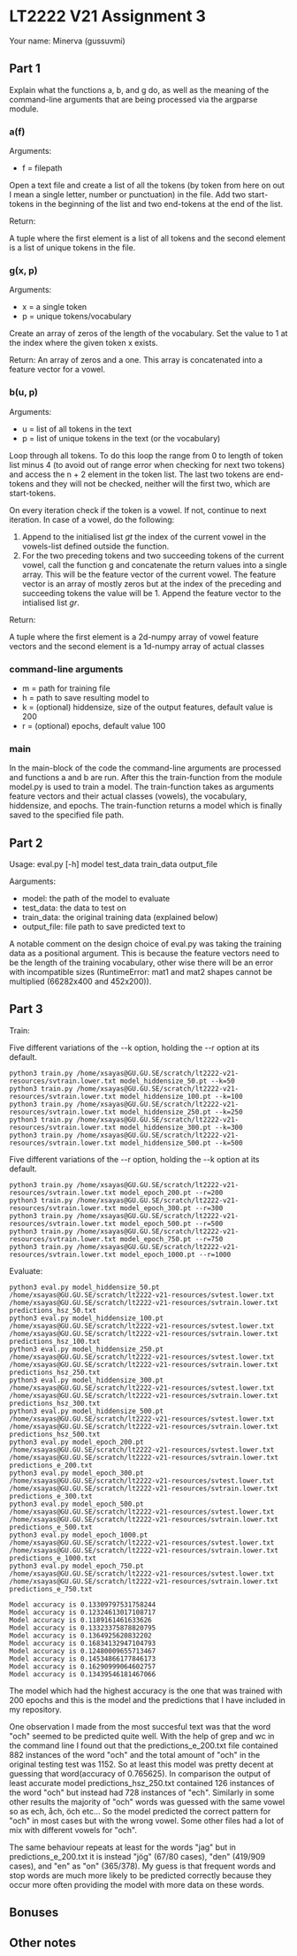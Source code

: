 # LT2222 V21 Assignment 3

Your name: Minerva (gussuvmi)

## Part 1
Explain what the functions a, b, and g do, as well as the meaning of the command-line arguments that are being processed via the argparse module.

### a(f)
Arguments:
* f = filepath

Open a text file and create a list of all the tokens (by token from here on out I mean a single letter, number or punctuation) in the file. Add two start-tokens in the beginning of the list and two end-tokens at the end of the list. 

Return:

A tuple where the first element is a list of all tokens and the second element is a list of unique tokens in the file.

### g(x, p)
Arguments:
* x = a single token
* p = unique tokens/vocabulary

Create an array of zeros of the length of the vocabulary. Set the value to 1 at the index where the given token x exists. 

Return:
An array of zeros and a one. This array is concatenated into a feature vector for a vowel.

### b(u, p)
Arguments:
* u = list of all tokens in the text
* p = list of unique tokens in the text (or the vocabulary)

Loop through all tokens. To do this loop the range from 0 to length of token list minus 4 (to avoid out of range error when checking for next two tokens) and access the n + 2 element in the token list. The last two tokens are end-tokens and they will not be checked, neither will the first two, which are start-tokens.

On every iteration check if the token is a vowel. If not, continue to next iteration. In case of a vowel, do the following:

1. Append to the initialised list *gt* the index of the current vowel in the vowels-list defined outside the function.
2. For the two preceding tokens and two succeeding tokens of the current vowel, call the function g and concatenate the return values into a single array. This will be the feature vector of the current vowel. The feature vector is an array of mostly zeros but at the index of the preceding and succeeding tokens the value will be 1. Append the feature vector to the intialised list *gr*.

Return:

A tuple where the first element is a 2d-numpy array of vowel feature vectors and the second element is a 1d-numpy array of actual classes

### command-line arguments
* m = path for training file
* h = path to save resulting model to
* k = (optional) hiddensize, size of the output features, default value is 200
* r = (optional) epochs, default value 100

### main
In the main-block of the code the command-line arguments are processed and functions a and b are run. After this the train-function from the module model.py is used to train a model. The train-function takes as arguments feature vectors and their actual classes (vowels), the vocabulary, hiddensize, and epochs. The train-function returns a model which is finally saved to the specified file path.


## Part 2
Usage: eval.py [-h] model test_data train_data output_file

Aarguments:
* model: the path of the model to evaluate
* test_data: the data to test on
* train_data: the original training data (explained below)
* output_file: file path to save predicted text to

A notable comment on the design choice of eval.py was taking the training data as a positional argument. This is because the feature vectors need to be the length of the training vocabulary, other wise there will be an error with incompatible sizes (RuntimeError: mat1 and mat2 shapes cannot be multiplied (66282x400 and 452x200)). 

## Part 3
Train:

Five different variations of the --k option, holding the --r option at its default.

    python3 train.py /home/xsayas@GU.GU.SE/scratch/lt2222-v21-resources/svtrain.lower.txt model_hiddensize_50.pt --k=50
    python3 train.py /home/xsayas@GU.GU.SE/scratch/lt2222-v21-resources/svtrain.lower.txt model_hiddensize_100.pt --k=100
    python3 train.py /home/xsayas@GU.GU.SE/scratch/lt2222-v21-resources/svtrain.lower.txt model_hiddensize_250.pt --k=250
    python3 train.py /home/xsayas@GU.GU.SE/scratch/lt2222-v21-resources/svtrain.lower.txt model_hiddensize_300.pt --k=300
    python3 train.py /home/xsayas@GU.GU.SE/scratch/lt2222-v21-resources/svtrain.lower.txt model_hiddensize_500.pt --k=500

Five different variations of the --r option, holding the --k option at its default.

    python3 train.py /home/xsayas@GU.GU.SE/scratch/lt2222-v21-resources/svtrain.lower.txt model_epoch_200.pt --r=200
    python3 train.py /home/xsayas@GU.GU.SE/scratch/lt2222-v21-resources/svtrain.lower.txt model_epoch_300.pt --r=300
    python3 train.py /home/xsayas@GU.GU.SE/scratch/lt2222-v21-resources/svtrain.lower.txt model_epoch_500.pt --r=500
    python3 train.py /home/xsayas@GU.GU.SE/scratch/lt2222-v21-resources/svtrain.lower.txt model_epoch_750.pt --r=750
    python3 train.py /home/xsayas@GU.GU.SE/scratch/lt2222-v21-resources/svtrain.lower.txt model_epoch_1000.pt --r=1000

Evaluate:

    python3 eval.py model_hiddensize_50.pt /home/xsayas@GU.GU.SE/scratch/lt2222-v21-resources/svtest.lower.txt /home/xsayas@GU.GU.SE/scratch/lt2222-v21-resources/svtrain.lower.txt predictions_hsz_50.txt
    python3 eval.py model_hiddensize_100.pt /home/xsayas@GU.GU.SE/scratch/lt2222-v21-resources/svtest.lower.txt /home/xsayas@GU.GU.SE/scratch/lt2222-v21-resources/svtrain.lower.txt predictions_hsz_100.txt
    python3 eval.py model_hiddensize_250.pt /home/xsayas@GU.GU.SE/scratch/lt2222-v21-resources/svtest.lower.txt /home/xsayas@GU.GU.SE/scratch/lt2222-v21-resources/svtrain.lower.txt predictions_hsz_250.txt
    python3 eval.py model_hiddensize_300.pt /home/xsayas@GU.GU.SE/scratch/lt2222-v21-resources/svtest.lower.txt /home/xsayas@GU.GU.SE/scratch/lt2222-v21-resources/svtrain.lower.txt predictions_hsz_300.txt
    python3 eval.py model_hiddensize_500.pt /home/xsayas@GU.GU.SE/scratch/lt2222-v21-resources/svtest.lower.txt /home/xsayas@GU.GU.SE/scratch/lt2222-v21-resources/svtrain.lower.txt predictions_hsz_500.txt
    python3 eval.py model_epoch_200.pt /home/xsayas@GU.GU.SE/scratch/lt2222-v21-resources/svtest.lower.txt /home/xsayas@GU.GU.SE/scratch/lt2222-v21-resources/svtrain.lower.txt predictions_e_200.txt
    python3 eval.py model_epoch_300.pt /home/xsayas@GU.GU.SE/scratch/lt2222-v21-resources/svtest.lower.txt /home/xsayas@GU.GU.SE/scratch/lt2222-v21-resources/svtrain.lower.txt predictions_e_300.txt
    python3 eval.py model_epoch_500.pt /home/xsayas@GU.GU.SE/scratch/lt2222-v21-resources/svtest.lower.txt /home/xsayas@GU.GU.SE/scratch/lt2222-v21-resources/svtrain.lower.txt predictions_e_500.txt
    python3 eval.py model_epoch_1000.pt /home/xsayas@GU.GU.SE/scratch/lt2222-v21-resources/svtest.lower.txt /home/xsayas@GU.GU.SE/scratch/lt2222-v21-resources/svtrain.lower.txt predictions_e_1000.txt
    python3 eval.py model_epoch_750.pt /home/xsayas@GU.GU.SE/scratch/lt2222-v21-resources/svtest.lower.txt /home/xsayas@GU.GU.SE/scratch/lt2222-v21-resources/svtrain.lower.txt predictions_e_750.txt
    
    Model accuracy is 0.13309797531758244
    Model accuracy is 0.12324613017108717
    Model accuracy is 0.1189161461633626
    Model accuracy is 0.13323375878820795
    Model accuracy is 0.1364925620832202
    Model accuracy is 0.16834132947104793
    Model accuracy is 0.12480009655713467
    Model accuracy is 0.14534866177846173
    Model accuracy is 0.16290999064602757
    Model accuracy is 0.13439546181467066


The model which had the highest accuracy is the one that was trained with 200 epochs and this is the model and the predictions that I have included in my repository.

One observation I made from the most succesful text was that the word "och" seemed to be predicted quite well. With the help of grep and wc in the command line I found out that the predictions_e_200.txt file contained 882 instances of the word "och" and the total amount of "och" in the original testing test was 1152. So at least this model was pretty decent at guessing that word(accuracy of 0.765625). In comparison the output of least accurate model predictions_hsz_250.txt contained 126 instances of the word "och" but instead had 728 instances of "ech". Similarly in some other results the majority of "och" words was guessed with the same vowel so as ech, åch, öch etc... So the model predicted the correct pattern for "och" in most cases but with the wrong vowel. Some other files had a lot of mix with different vowels for "och".

The same behaviour repeats at least for the words "jag" but in predictions_e_200.txt it is instead "jög" (67/80 cases), "den" (419/909 cases), and "en" as "on" (365/378). My guess is that frequent words and stop words are much more likely to be predicted correctly because they occur more often providing the model with more data on these words.

## Bonuses

## Other notes
